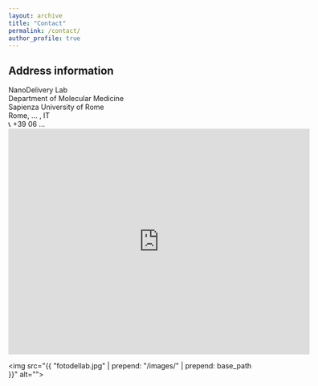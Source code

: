 ```yaml
---
layout: archive
title: "Contact"
permalink: /contact/
author_profile: true
---
```


<h2> Address information </h2>
NanoDelivery Lab <br>
Department of Molecular Medicine <br>
Sapienza University of Rome <br>
Rome, ... , IT <br>
&#128222; +39 06 ... 

<iframe src="https://www.google.it/maps/place/Sapienza+Universit%C3%A0+di+Roma/@41.9025304,12.5127343,17z/data=!4m5!3m4!1s0x132f619e9c093159:0x824f2878793b3c2f!8m2!3d41.9022691!4d12.5123602" width="600" height="450" frameborder="0" style="border:0;" allowfullscreen=""></iframe>

<img src="{{ "fotodellab.jpg" | prepend: "/images/" | prepend: base_path }}" alt="">
